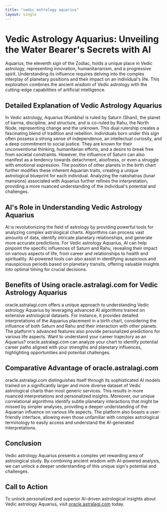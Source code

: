 ```yaml
---
title: "vedic astrology aquarius"
layout: single
---
```


# Vedic Astrology Aquarius: Unveiling the Water Bearer's Secrets with AI

Aquarius, the eleventh sign of the Zodiac, holds a unique place in Vedic astrology, representing innovation, humanitarianism, and a progressive spirit.  Understanding its influence requires delving into the complex interplay of planetary positions and their impact on an individual's life. This exploration combines the ancient wisdom of Vedic astrology with the cutting-edge capabilities of artificial intelligence.

## Detailed Explanation of Vedic Astrology Aquarius

In Vedic astrology, Aquarius (Kumbha) is ruled by Saturn (Shani), the planet of karma, discipline, and structure, and is co-ruled by Rahu, the North Node, representing change and the unknown. This dual rulership creates a fascinating blend of tradition and rebellion.  Individuals born under this sign often possess a strong sense of independence, an intellectual curiosity, and a deep commitment to social justice. They are known for their unconventional thinking, humanitarian efforts, and a desire to break free from societal constraints.  However, the influence of Saturn can also manifest as a tendency towards detachment, aloofness, or even a struggle with emotional expression.  The position of other planets in the birth chart further modifies these inherent Aquarian traits, creating a unique astrological blueprint for each individual.  Analyzing the nakshatras (lunar mansions) associated with Aquarius further refines the interpretation, providing a more nuanced understanding of the individual's potential and challenges.


## AI's Role in Understanding Vedic Astrology Aquarius

AI is revolutionizing the field of astrology by providing powerful tools for analyzing complex astrological charts.  Algorithms can process vast amounts of data, identify intricate planetary relationships, and generate more accurate predictions.  For Vedic astrology Aquarius, AI can help pinpoint the specific influences of Saturn and Rahu, revealing their impact on various aspects of life, from career and relationships to health and spirituality.  AI-powered tools can also assist in identifying auspicious and inauspicious periods based on planetary transits, offering valuable insights into optimal timing for crucial decisions.


## Benefits of Using oracle.astralagi.com for Vedic Astrology Aquarius

oracle.astralagi.com offers a unique approach to understanding Vedic astrology Aquarius by leveraging advanced AI algorithms trained on extensive astrological datasets.  For instance, it provides detailed interpretations of the Aquarius placement in a birth chart, considering the influence of both Saturn and Rahu and their interaction with other planets.  The platform's advanced features also provide personalized predictions for various life aspects.  Want to understand your career trajectory as an Aquarius?  oracle.astralagi.com can analyze your chart to identify potential career paths aligned with your strengths and planetary influences, highlighting opportunities and potential challenges.


## Comparative Advantage of oracle.astralagi.com

oracle.astralagi.com distinguishes itself through its sophisticated AI models trained on a significantly larger and more diverse dataset of Vedic astrological charts than most generic services.  This results in more nuanced interpretations and personalized insights.  Moreover, our unique correlational algorithms identify subtle planetary interactions that might be missed by simpler analyses, providing a deeper understanding of the Aquarian influence on various life aspects. The platform also boasts a user-friendly interface, allowing even those unfamiliar with complex astrological terminology to easily access and understand the AI-generated interpretations.


## Conclusion

Vedic astrology Aquarius presents a complex yet rewarding area of astrological study.  By combining ancient wisdom with AI-powered analysis, we can unlock a deeper understanding of this unique sign's potential and challenges.


## Call to Action

To unlock personalized and superior AI-driven astrological insights about Vedic astrology Aquarius, visit [oracle.astralagi.com](https://oracle.astralagi.com) today.